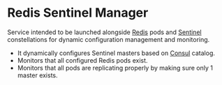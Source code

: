 # Redis Sentinel Manager

Service intended to be launched alongside [Redis](https://redis.io/) pods and [Sentinel](https://redis.io/topics/sentinel) constellations for dynamic configuration management and monitoring.

* It dynamically configures Sentinel masters based on [Consul](https://www.consul.io/) catalog.
* Monitors that all configured Redis pods exist.
* Monitors that all pods are replicating properly by making sure only 1 master exists.
